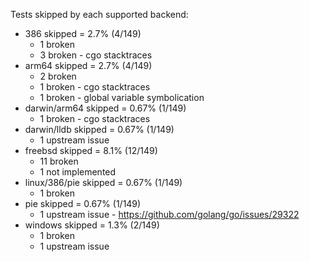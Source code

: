 Tests skipped by each supported backend:

* 386 skipped = 2.7% (4/149)
	* 1 broken
	* 3 broken - cgo stacktraces
* arm64 skipped = 2.7% (4/149)
	* 2 broken
	* 1 broken - cgo stacktraces
	* 1 broken - global variable symbolication
* darwin/arm64 skipped = 0.67% (1/149)
	* 1 broken - cgo stacktraces
* darwin/lldb skipped = 0.67% (1/149)
	* 1 upstream issue
* freebsd skipped = 8.1% (12/149)
	* 11 broken
	* 1 not implemented
* linux/386/pie skipped = 0.67% (1/149)
	* 1 broken
* pie skipped = 0.67% (1/149)
	* 1 upstream issue - https://github.com/golang/go/issues/29322
* windows skipped = 1.3% (2/149)
	* 1 broken
	* 1 upstream issue
